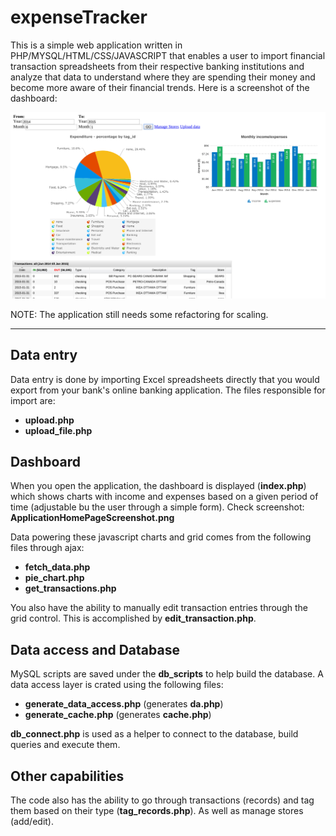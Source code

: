 # expenseTracker
This is a simple web application written in PHP/MYSQL/HTML/CSS/JAVASCRIPT that enables a user to import financial transaction spreadsheets from their respective banking institutions and analyze that data to understand where they are spending their money and become more aware of their financial trends. Here is a screenshot of the dashboard:

![alt text](ApplicationHomePageScreenshot.png "Expenses Dashboard")

NOTE: The application still needs some refactoring for scaling.

----------
## Data entry
Data entry is done by importing Excel spreadsheets directly that you would export from your bank's online banking application. The files responsible for import are:

 - **upload.php**
 - **upload_file.php**
## Dashboard
When you open the application, the dashboard is displayed (**index.php**) which shows charts with income and expenses based on a given period of time (adjustable bu the user through a simple form). Check screenshot: **ApplicationHomePageScreenshot.png**

Data powering these javascript  charts and grid comes from the following files through ajax:

 - **fetch_data.php**
 - **pie_chart.php**
 - **get_transactions.php**

You also have the ability to manually edit transaction entries through the grid control. This is accomplished by **edit_transaction.php**.
## Data access and Database
MySQL scripts are saved under the **db_scripts** to help build the database.
A data access layer is crated using the following files:

 - **generate_data_access.php** (generates **da.php**)
 - **generate_cache.php** (generates **cache.php**)

**db_connect.php** is used as a helper to connect to the database, build queries and execute them.

## Other capabilities
The code also has the ability to go through transactions (records) and tag them based on their type (**tag_records.php**). As well as manage stores (add/edit).

